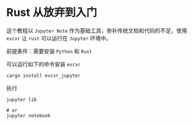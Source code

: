 # Rust 从放弃到入门

这个教程以 `Jupyter Note` 作为基础工具，弥补传统文档和代码的不足，使用`evcxr` 让 `rust` 可以运行在 `Jupyter` 环境中。

前提条件：需要安装 `Python` 和 `Rust`

可以运行如下的命令安装 `evcxr`
```sh
cargo install evcxr_jupyter
```

执行
```
jupyter lib

# or
jupyter notebook
```

